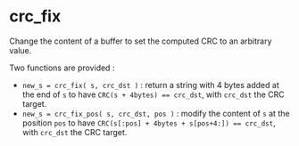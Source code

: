 # crc_fix
Change the content of a buffer to set the computed CRC to an arbitrary value.

Two functions are provided :
 - ``new_s = crc_fix( s, crc_dst )`` : return a string with 4 bytes added at the end of ``s`` to have ``CRC(s + 4bytes) == crc_dst``, with ``crc_dst`` the CRC target.
 - ``new_s = crc_fix_pos( s, crc_dst, pos )`` : modify the content of ``s`` at the position ``pos`` to have ``CRC(s[:pos] + 4bytes + s[pos+4:]) == crc_dst``, with ``crc_dst`` the CRC target.
 
